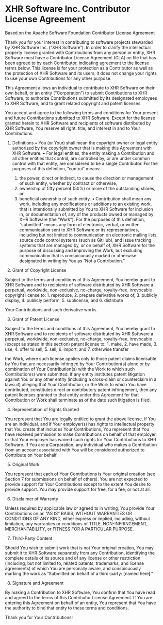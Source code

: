 # XHR Software Inc. Contributor License Agreement

Based on the Apache Software Foundation Contributor License Agreement

Thank you for your interest in contributing to software projects stewarded by XHR Software Inc. (“XHR Software”). In order to clarify the intellectual property license granted with Contributions from any person or entity, XHR Software must have a Contributor License Agreement (CLA) on file that has been agreed to by each Contributor, indicating agreement to the license terms below. This license is for your protection as a Contributor as well as the protection of XHR Software and its users; it does not change your rights to use your own Contributions for any other purpose.

This Agreement allows an individual to contribute to XHR Software on their own behalf, or an entity (“Corporation”) to submit Contributions to XHR Software, to authorize Contributions submitted by its designated employees to XHR Software, and to grant related copyright and patent licenses.

You accept and agree to the following terms and conditions for Your present and future Contributions submitted to XHR Software. Except for the license granted herein to XHR Software and recipients of software distributed by XHR Software, You reserve all right, title, and interest in and to Your Contributions.

1. Definitions
    •   You (or Your) shall mean the copyright owner or legal entity authorized by the copyright owner that is making this Agreement with XHR Software.
    •   For legal entities, the entity making a Contribution and all other entities that control, are controlled by, or are under common control with that entity, are considered to be a single Contributor. For the purposes of this definition, “control” means:
    1.  the power, direct or indirect, to cause the direction or management of such entity, whether by contract or otherwise,
    2.  ownership of fifty percent (50%) or more of the outstanding shares, or
    3.  beneficial ownership of such entity.
    •   Contribution shall mean any work, including any modifications or additions to an existing work, that is intentionally submitted by You to XHR Software for inclusion in, or documentation of, any of the products owned or managed by XHR Software (the “Work”). For the purposes of this definition, “submitted” means any form of electronic, verbal, or written communication sent to XHR Software or its representatives, including but not limited to communication on electronic mailing lists, source code control systems (such as GitHub), and issue tracking systems that are managed by, or on behalf of, XHR Software for the purpose of discussing and improving the Work, but excluding communication that is conspicuously marked or otherwise designated in writing by You as “Not a Contribution.”

2. Grant of Copyright License

Subject to the terms and conditions of this Agreement, You hereby grant to XHR Software and to recipients of software distributed by XHR Software a perpetual, worldwide, non-exclusive, no-charge, royalty-free, irrevocable copyright license to:
    1.  reproduce,
    2.  prepare derivative works of,
    3.  publicly display,
    4.  publicly perform,
    5.  sublicense, and
    6.  distribute

Your Contributions and such derivative works.

3. Grant of Patent License

Subject to the terms and conditions of this Agreement, You hereby grant to XHR Software and to recipients of software distributed by XHR Software a perpetual, worldwide, non-exclusive, no-charge, royalty-free, irrevocable (except as stated in this section) patent license to:
    1.  make,
    2.  have made,
    3.  use,
    4.  offer to sell,
    5.  sell,
    6.  import, and
    7.  otherwise transfer

the Work, where such license applies only to those patent claims licensable by You that are necessarily infringed by Your Contribution(s) alone or by combination of Your Contribution(s) with the Work to which such Contribution(s) were submitted. If any entity institutes patent litigation against You or any other entity (including a cross-claim or counterclaim in a lawsuit) alleging that Your Contribution, or the Work to which You have contributed, constitutes direct or contributory patent infringement, then any patent licenses granted to that entity under this Agreement for that Contribution or Work shall terminate as of the date such litigation is filed.

4. Representation of Rights Granted

You represent that You are legally entitled to grant the above license. If You are an individual, and if Your employer(s) has rights to intellectual property that You create that includes Your Contributions, You represent that You have received permission to make Contributions on behalf of that employer, or that Your employer has waived such rights for Your Contributions to XHR Software. If You are a Corporation, any individual who makes a Contribution from an account associated with You will be considered authorized to Contribute on Your behalf.

5. Original Work

You represent that each of Your Contributions is Your original creation (see Section 7 for submissions on behalf of others). You are not expected to provide support for Your Contributions except to the extent You desire to provide support. You may provide support for free, for a fee, or not at all.

6. Disclaimer of Warranty

Unless required by applicable law or agreed to in writing, You provide Your Contributions on an “AS IS” BASIS, WITHOUT WARRANTIES OR CONDITIONS OF ANY KIND, either express or implied, including, without limitation, any warranties or conditions of TITLE, NON-INFRINGEMENT, MERCHANTABILITY, or FITNESS FOR A PARTICULAR PURPOSE.

7. Third-Party Content

Should You wish to submit work that is not Your original creation, You may submit it to XHR Software separately from any Contribution, identifying the complete details of its source and of any license or other restriction (including, but not limited to, related patents, trademarks, and license agreements) of which You are personally aware, and conspicuously marking the work as “Submitted on behalf of a third-party: [named here].”

8. Signature and Agreement

By making a Contribution to XHR Software, You confirm that You have read and agreed to the terms of this Contributor License Agreement. If You are entering this Agreement on behalf of an entity, You represent that You have the authority to bind that entity to these terms and conditions.

Thank you for Your Contributions!

